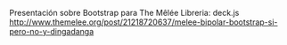 Presentación sobre Bootstrap para The Mêlée
Libreria: deck.js
http://www.themelee.org/post/21218720637/melee-bipolar-bootstrap-si-pero-no-y-dingadanga